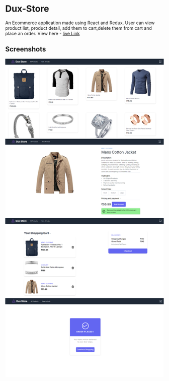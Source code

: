 # Dux-Store
An Ecommerce application made using React and Redux. User can view product list, product detail, add them to cart,delete them from cart and place an order.
View here - [live Link](https://dux-store.netlify.app/)

## Screenshots
![linktrack](https://github.com/rishichourasia/dux-store/blob/master/public/images/Screenshot%201.png)
![linktrack](https://github.com/rishichourasia/dux-store/blob/master/public/images/Screenshot%202.png)
![linktrack](https://github.com/rishichourasia/dux-store/blob/master/public/images/Screenshot%203.png)
![linktrack](https://github.com/rishichourasia/dux-store/blob/master/public/images/Screenshot%204.png)
